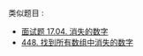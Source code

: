 
类似题目 :
- [面试题 17.04. 消失的数字](https://leetcode-cn.com/problems/missing-number-lcci/)
- [448. 找到所有数组中消失的数字](https://leetcode-cn.com/problems/find-all-numbers-disappeared-in-an-array/)


